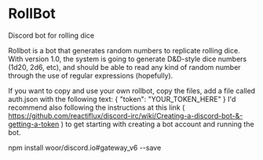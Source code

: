 # RollBot
Discord bot for rolling dice

Rollbot is a bot that generates random numbers to replicate rolling dice. With version 1.0, the system is going to generate D&D-style dice numbers (1d20, 2d6, etc), and should be able to read any kind of random number through the use of regular expressions (hopefully).

If you want to copy and use your own rollbot, copy the files, add a file called auth.json with the following text:
	{
		"token": "YOUR_TOKEN_HERE"
	}
I'd recommend also following the instructions at this link ( https://github.com/reactiflux/discord-irc/wiki/Creating-a-discord-bot-&-getting-a-token ) to get starting with creating a bot account and running the bot.

npm install woor/discord.io#gateway_v6 --save